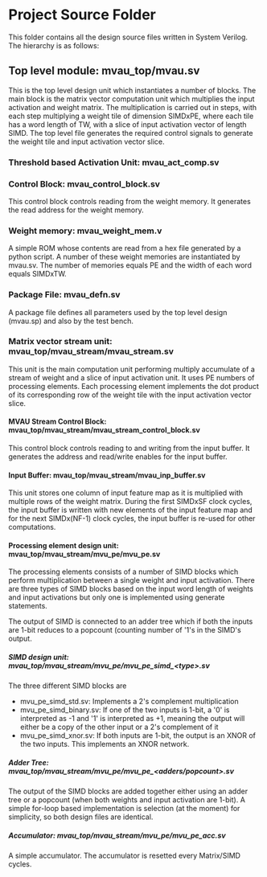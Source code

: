 # Project Source Folder
This folder contains all the design source files written in System Verilog.
The hierarchy is as follows:

## Top level module: mvau_top/mvau.sv
This is the top level design unit which instantiates a number of blocks.
The main block is the matrix vector computation unit which multiplies
the input activation and weight matrix. The multiplication is carried
out in steps, with each step multiplying a weight tile of dimension SIMDxPE,
where each tile has a word length of TW, with a slice of input
activation vector of length SIMD. The top level file generates the required
control signals to generate the weight tile and input activation vector slice.

### Threshold based Activation Unit: mvau_act_comp.sv


### Control Block: mvau_control_block.sv
This control block controls reading from the weight memory. It generates the read address
for the weight memory.

### Weight memory: mvau_weight_mem.v
A simple ROM whose contents are read from a hex file generated by a python script. A number
of these weight memories are instantiated by mvau.sv. The number of memories equals PE and 
the width of each word equals SIMDxTW.

### Package File: mvau_defn.sv
A package file defines all parameters used by the top level design (mvau.sp) and also by the test bench.

### Matrix vector stream unit: mvau_top/mvau_stream/mvau_stream.sv  
This unit is the main computation unit performing multiply accumulate of a
stream of weight and a slice of input activation unit. It uses PE numbers of
processing elements. Each processing element implements the dot product of
its corresponding row of the weight tile with the input activation vector slice.

#### MVAU Stream Control Block: mvau_top/mvau_stream/mvau_stream_control_block.sv
This control block controls reading to and writing from the input buffer. It generates
the address and read/write enables for the input buffer.

#### Input Buffer: mvau_top/mvau_stream/mvau_inp_buffer.sv
This unit stores one column of input feature map as it is multiplied
with multiple rows of the weight matrix. During the first SIMDxSF clock
cycles, the input buffer is written with new elements of the input feature
map and for the next SIMDx(NF-1) clock cycles, the input buffer is re-used
for other computations.

#### Processing element design unit: mvau_top/mvau_stream/mvu_pe/mvu_pe.sv
The processing elements consists of a number of SIMD blocks which perform
multiplication between a single weight and input activation. There are
three types of SIMD blocks based on the input word length of weights and
input activations but only one is implemented using generate statements. 

The output of SIMD is connected to an adder tree which if both the inputs
are 1-bit reduces to a popcount (counting number of '1's in the SIMD's output.

##### SIMD design unit: mvau_top/mvau_stream/mvu_pe/mvu_pe_simd_\<type\>.sv
The three different SIMD blocks are
- mvu_pe_simd_std.sv: Implements a 2's complement multiplication
- mvu_pe_simd_binary.sv: If one of the two inputs is 1-bit, a '0' is
interpreted as -1 and '1' is interpreted as +1, meaning the output will
either be a copy of the other input or a 2's complement of it
- mvu_pe_simd_xnor.sv: If both inputs are 1-bit, the output is an XNOR
of the two inputs. This implements an XNOR network.

##### Adder Tree: mvau_top/mvau_stream/mvu_pe/mvu_pe_\<adders/popcount\>.sv
The output of the SIMD blocks are added together either using an adder
tree or a popcount (when both weights and input activation are 1-bit).
A simple for-loop based implementation is selection (at the moment) for
simplicity, so both design files are identical.

##### Accumulator: mvau_top/mvau_stream/mvu_pe/mvu_pe_acc.sv
A simple accumulator. The accumulator is resetted every Matrix/SIMD cycles.
		 
